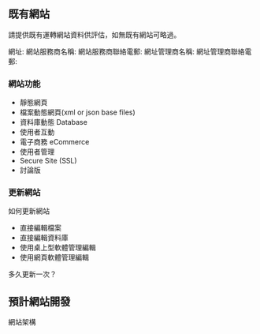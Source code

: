 ## 既有網站

請提供既有運轉網站資料供評估，如無既有網站可略過。

網址:
網站服務商名稱:
網站服務商聯絡電郵:
網址管理商名稱:
網址管理商聯絡電郵:

### 網站功能

* 靜態網頁
* 檔案動態網頁(xml or json base files)
* 資料庫動態 Database
* 使用者互動
* 電子商務 eCommerce
* 使用者管理
* Secure Site (SSL)
* 討論版

### 更新網站

如何更新網站

* 直接編輯檔案
* 直接編輯資料庫
* 使用桌上型軟體管理編輯
* 使用網頁軟體管理編輯

多久更新一次？

## 預計網站開發

網站架構
